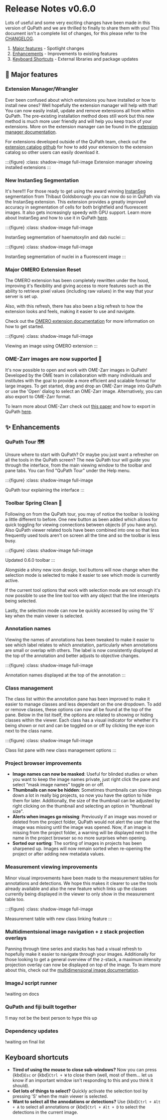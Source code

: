 # Release Notes v0.6.0

Lots of useful and some very exciting changes have been made in this version of QuPath and we are thrilled to finally to share them with you!
This document isn't a complete list of changes, for this please refer to the [CHANGELOG](https://github.com/qupath/qupath/blob/main/CHANGELOG.md).

1. [Major features](#major-features) - Spotlight changes
2. [Enhancements](#enhancements) - Improvements to existing features
3. [Keyboard Shortcuts](#keyboard-shortcuts) - External libraries and package updates

## 🚀 Major features

### Extension Manager/Wrangler

Ever been confused about which extensions you have installed or how to install new ones? Well hopefully the extension manager will help with that! You can now easily install, update and remove extensions all from within QuPath. The pre-existing installation method does still work but this new method is much more user friendly and will help you keep track of your extensions. More on the extension manager can be found in the [extension manager documentation](../intro/extensions.html#managing-extensions-with-the-extension-manager).

For extensions developed outside of the QuPath team, check out the [extension catalog github](https://github.com/qupath/extension-catalog-model) for how to add your extension to the extension catalog so other users can easily download it.

:::{figure}
:class: shadow-image full-image
Extension manager showing installed extensions
:::

### New InstanSeg Segmentation

It's here!!! For those ready to get using the award winning [InstanSeg](https://github.com/qupath/qupath-extension-instanseg) segmentation from Thibaut Goldsborough you can now do so in QuPath via the InstanSeg extension. This extension provides a greatly improved accuracy in segmentation of cells for both brightfield and fluorescent images. It also gets increasingly speedy with GPU support. Learn more about InstanSeg and how to use it in QuPath [here](../deep/instanseg.md).

:::{figure}
:class: shadow-image full-image

InstanSeg segmentation of haematoxylin and dab nuclei
:::

:::{figure}
:class: shadow-image full-image

InstanSeg segmentation of nuclei in a fluorescent image
:::

### Major OMERO Extension Reset

The OMERO extension has been completely rewritten under the hood, improving it's flexibility and giving access to more features such as the ability to retrieve pixel values (including raw values) in the way that your server is set up. 

Also, with this refresh, there has also been a big refresh to how the extension looks and feels, making it easier to use and navigate.

Check out the [OMERO extension documentation](../reference/omero.md) for more information on how to get started.

:::{figure}
:class: shadow-image full-image

Viewing an image using OMERO extension
:::

### OME-Zarr images are now supported 🎉

It's now possible to open and work with OME-Zarr images in QuPath! Developed by the OME team in collaboration with many individuals and institutes with the goal to provide a more efficient and scalable format for large images. To get started, drag and drop an OME-Zarr image into QuPath or use the 'Open' dialog to select an OME-Zarr image. Alternatively, you can also export to OME-Zarr format.

To learn more about OME-Zarr check out [this paper](https://link.springer.com/article/10.1007/s00418-023-02209-1) and how to export in QuPath [here](../advanced/exporting_images.html).

## ✨ Enhancements

### QuPath Tour 🗺

Unsure where to start with QuPath? Or maybe you just want a refresher on all the tools in the QuPath screen? The new QuPath tour will guide you through the interface, from the main viewing window to the toolbar and pane tabs. You can find "QuPath Tour" under the Help menu.

:::{figure}
:class: shadow-image full-image

QuPath tour explaining the interface
:::

### Toolbar Spring Clean 🧹

Following on from the QuPath tour, you may of notice the toolbar is looking a little different to before.
One new button as been added which allows for quick toggling for viewing connections between objects (if you have any).
Also QuPath viewer related tools have been combined into one so that less frequently used tools aren't on screen all the time and so the toolbar is less busy.

:::{figure}
:class: shadow-image full-image

Updated 0.6.0 toolbar
:::

Alongside a shiny new icon design, tool buttons will now change when the selection mode is selected to make it easier to see which mode is currently active.

If the current tool options that work with selection mode are not enough it's now possible to use the line tool too with any object that the line intercepts being selected.

Lastly, the selection mode can now be quickly accessed by using the 'S' key when the main viewer is selected.

### Annotation names

Viewing the names of annotations has been tweaked to make it easier to see which label relates to which annotation, particularly when annotations are small or overlap with others. The label is now consistently displayed at the top of the annotation and better adjusts to objective changes.

:::{figure}
:class: shadow-image full-image

Annotation names displayed at the top of the annotation
:::

### Class management

The class list within the annotation pane has been improved to make it easier to manage classes and less dependant on the one dropdown.
To add or remove classes, these options can now all be found at the top of the pane.
Below in the list itself, the options are related to showing or hiding classes within the viewer. Each class has a visual indicator for whether it's being shown or not and can be toggled on or off by clicking the eye icon next to the class name.

:::{figure}
:class: shadow-image full-image

Class list pane with new class management options
:::

### Project browser improvements

* **Image names can now be masked**: Useful for blinded studies or when you want to keep the image names private, just right click the pane and select "mask image names" toggle on or off.
* **Thumbnails can now be hidden**: Sometimes thumbnails can slow things down a lot in really big projects, so now you have the option to hide them for later. Additionally, the size of the thumbnail can be adjusted by right clicking on the thumbnail and selecting an option in "thumbnail size".
* **Alerts when images go missing**: Previously if an image was moved or deleted from the project folder, QuPath would not alert the user that the image was missing until the image was opened. Now, if an image is missing from the project folder, a warning will be displayed next to the name in the project browser so no more surprises when opening.
* **Sorted our sorting**: The sorting of images in projects has been sharpened up. Images will now remain sorted when re-opening the project or after adding new metadata values.

### Measurement viewing improvements

Minor visual improvements have been made to the measurement tables for annotations and detections. We hope this makes it clearer to use the tools already available and also the new feature which links up the classes currently being displayed in the viewer to only show in the measurement table too. 

:::{figure}
:class: shadow-image full-image

Measurement table with new class linking feature
:::

### Multidimentsional image navigation + z stack projection overlays

Panning through time series and stacks has had a visual refresh to hopefully make it easier to navigate through your images. Additionally for those looking to get a general overview of the z-stack, a maximum intensity projection overlay can now be displayed on top of the image. To learn more about this, check out the [multidimensional image documentation](../advanced/multidimensional_images.md).

### ImageJ script runner

!waiting on docs

### QuPath and fiji built together

!I may not be the best person to hype this up

### Dependency updates

!waiting on final list

## Keyboard shortcuts

* **Tired of using the mouse to close sub-windows?** Now you can press {kbd}`Esc` or {kbd}`Ctrl + W` to close them (well, most of them... let us know if an important window isn't responding to this and you think it should).
* **Got lots of things to select?** Quickly activate the selection tool by pressing 'S' when the main viewer is selected.
* **Want to select all the annodations or detections?** Use {kbd}`Ctrl + Alt + A` to select all annotations or {kbd}`Ctrl + Alt + D` to select the detections in the current image.
